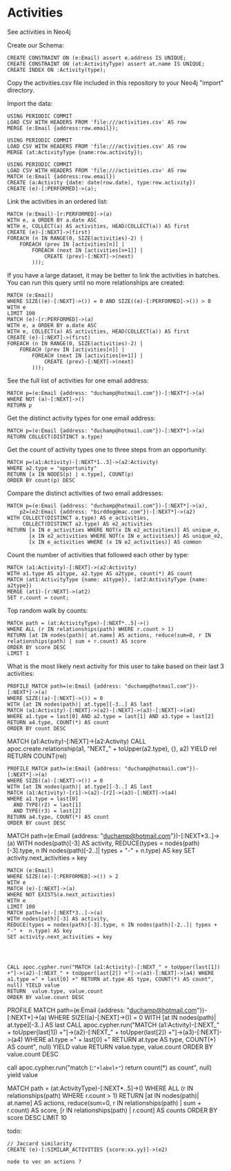 # Activities
See activities in Neo4j


Create our Schema:

	CREATE CONSTRAINT ON (e:Email) assert e.address IS UNIQUE;
	CREATE CONSTRAINT ON (at:ActivityType) assert at.name IS UNIQUE;
	CREATE INDEX ON :Activity(type);

Copy the activities.csv file included in this repository to your Neo4j "import" directory.

Import the data:

	USING PERIODIC COMMIT
	LOAD CSV WITH HEADERS FROM 'file:///activities.csv' AS row
	MERGE (e:Email {address:row.email});

	USING PERIODIC COMMIT
	LOAD CSV WITH HEADERS FROM 'file:///activities.csv' AS row
	MERGE (at:ActivityType {name:row.activity});

	USING PERIODIC COMMIT
	LOAD CSV WITH HEADERS FROM 'file:///activities.csv' AS row
	MATCH (e:Email {address:row.email})
	CREATE (a:Activity {date: date(row.date), type:row.activity})
	CREATE (e)-[:PERFORMED]->(a);


Link the activities in an ordered list:

	MATCH (e:Email)-[r:PERFORMED]->(a)
	WITH e, a ORDER BY a.date ASC
	WITH e, COLLECT(a) AS activities, HEAD(COLLECT(a)) AS first
	CREATE (e)-[:NEXT]->(first)
	FOREACH (n IN RANGE(0, SIZE(activities)-2) |
		FOREACH (prev IN [activities[n]] |
			FOREACH (next IN [activities[n+1]] |
	    		CREATE (prev)-[:NEXT]->(next)
			)));


If you have a large dataset, it may be better to link the activities in batches. You can run this query until no more relationships are created:

	MATCH (e:Email) 
	WHERE SIZE((e)-[:NEXT]->()) = 0 AND SIZE((e)-[:PERFORMED]->()) > 0
	WITH e
	LIMIT 100
	MATCH (e)-[r:PERFORMED]->(a)
	WITH e, a ORDER BY a.date ASC
	WITH e, COLLECT(a) AS activities, HEAD(COLLECT(a)) AS first
	CREATE (e)-[:NEXT]->(first)
	FOREACH (n IN RANGE(0, SIZE(activities)-2) |
		FOREACH (prev IN [activities[n]] |
			FOREACH (next IN [activities[n+1]] |
	    		CREATE (prev)-[:NEXT]->(next)
			)));


See the full list of activities for one email address:

	MATCH p=(e:Email {address: "duchamp@hotmail.com"})-[:NEXT*]->(a)
	WHERE NOT (a)-[:NEXT]->()
	RETURN p

Get the distinct activity types for one email address:

	MATCH p=(e:Email {address: "duchamp@hotmail.com"})-[:NEXT*]->(a)
	RETURN COLLECT(DISTINCT a.type)	

Get the count of activity types one to three steps from an opportunity:

	MATCH p=(a1:Activity)-[:NEXT*1..3]->(a2:Activity)
	WHERE a2.type = "opportunity"
	RETURN [x IN NODES(p) | x.type], COUNT(p)
	ORDER BY count(p) DESC

Compare the distinct activities of two email addresses:

	MATCH p=(e:Email {address: "duchamp@hotmail.com"})-[:NEXT*]->(a),
		p2=(e2:Email {address: "birddog@mac.com"})-[:NEXT*]->(a2)
	WITH COLLECT(DISTINCT a.type) AS e_activities, 
	     COLLECT(DISTINCT a2.type) AS e2_activities
	RETURN [x IN e_activities WHERE NOT(x IN e2_activities)] AS unique_e, 
	       [x IN e2_activities WHERE NOT(x IN e_activities)] AS unique_e2, 
	       [x IN e_activities WHERE (x IN e2_activities)] AS common

Count the number of activities that followed each other by type:

	MATCH (a1:Activity)-[:NEXT]->(a2:Activity)
	WITH a1.type AS a1type, a2.type AS a2type, count(*) AS count
	MATCH (at1:ActivityType {name: a1type}), (at2:ActivityType {name: a2type})
	MERGE (at1)-[r:NEXT]->(at2)
	SET r.count = count;

Top random walk by counts:

	MATCH path = (at:ActivityType)-[:NEXT*..5]->()
	WHERE ALL (r IN relationships(path) WHERE r.count > 1)
	RETURN [at IN nodes(path)| at.name] AS actions, reduce(sum=0, r IN relationships(path) | sum + r.count) AS score
	ORDER BY score DESC
	LIMIT 1

What is the most likely next activity for this user to take based on their last 3 activities:

	PROFILE MATCH path=(e:Email {address: "duchamp@hotmail.com"})-[:NEXT*]->(a)
	WHERE SIZE((a)-[:NEXT]->()) = 0
	WITH [at IN nodes(path)| at.type][-3..] AS last
	MATCH (a1:Activity)-[:NEXT]->(a2)-[:NEXT]->(a3)-[:NEXT]->(a4)
	WHERE a1.type = last[0] AND a2.type = last[1] AND a3.type = last[2]
	RETURN a4.type, COUNT(*) AS count
	ORDER BY count DESC


MATCH (a1:Activity)-[:NEXT]->(a2:Activity)
CALL apoc.create.relationship(a1, "NEXT_" + toUpper(a2.type), {}, a2) YIELD rel
RETURN COUNT(rel)

	PROFILE MATCH path=(e:Email {address: "duchamp@hotmail.com"})-[:NEXT*]->(a)
	WHERE SIZE((a)-[:NEXT]->()) = 0
	WITH [at IN nodes(path)| at.type][-3..] AS last
	MATCH (a1:Activity)-[r1]->(a2)-[r2]->(a3)-[:NEXT]->(a4)
	WHERE a1.type = last[0] 
	  AND TYPE(r2) = last[1]
	  AND TYPE(r3) = last[2]
	RETURN a4.type, COUNT(*) AS count
	ORDER BY count DESC


MATCH path=(e:Email {address: "duchamp@hotmail.com"})-[:NEXT*3..]->(a)
WITH nodes(path)[-3] AS activity, 
REDUCE(types = nodes(path)[-3].type, n IN nodes(path)[-2..]| types + "-" +  n.type) AS key
SET activity.next_activities = key


	MATCH (e:Email)
	WHERE SIZE((e)-[:PERFORMED]->()) > 2
	WITH e 
	MATCH (e)-[:NEXT]->(a)
	WHERE NOT EXISTS(a.next_activities)
	WITH e
	LIMIT 100
	MATCH path=(e)-[:NEXT*3..]->(a)
	WITH nodes(path)[-3] AS activity, 
	REDUCE(types = nodes(path)[-3].type, n IN nodes(path)[-2..]| types + "-" +  n.type) AS key
	SET activity.next_activities = key


	
	
	CALL apoc.cypher.run("MATCH (a1:Activity)-[:NEXT_" + toUpper(last[1]) +"]->(a2)-[:NEXT_" + toUpper(last[2]) +"]->(a3)-[:NEXT]->(a4) WHERE a1.type =" + last[0] +" RETURN at.type AS type, COUNT(*) AS count", null) YIELD value	
	RETURN  value.type, value.count
	ORDER BY value.count DESC



PROFILE MATCH path=(e:Email {address: "duchamp@hotmail.com"})-[:NEXT*]->(a)
	WHERE SIZE((a)-[:NEXT]->()) = 0
	WITH [at IN nodes(path)| at.type][-3..] AS last
	CALL apoc.cypher.run("MATCH (a1:Activity)-[:NEXT_" + toUpper(last[1]) +"]->(a2)-[:NEXT_" + toUpper(last[2]) +"]->(a3)-[:NEXT]->(a4) WHERE a1.type =" + last[0] +" RETURN at.type AS type, COUNT(*) AS count", null) YIELD value	
	RETURN  value.type, value.count
	ORDER BY value.count DESC

call apoc.cypher.run("match (:`"+label+"`) return count(*) as count", null) yield value


MATCH path = (at:ActivityType)-[:NEXT*..5]->()
WHERE ALL (r IN relationships(path) WHERE r.count > 1)
RETURN [at IN nodes(path)| at.name] AS actions, reduce(sum=0, r IN relationships(path) | sum + r.count) AS score, [r IN relationships(path) | r.count] AS counts
ORDER BY score DESC
LIMIT 10



todo:
     
	// Jaccard similarity 
    CREATE (e)-[:SIMILAR_ACTIVITIES {score:xx.yy}]->(e2)
	
	node to vec on actions ?



		  
